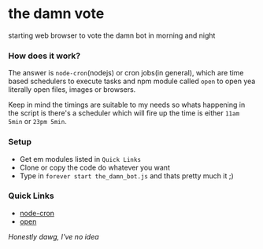 # the damn vote
starting web browser to vote the damn bot in morning and night
### How does it work?
The answer is ``node-cron``(nodejs) or cron jobs(in general), which are time based schedulers to execute tasks and npm module called ``open`` to open yea literally open files, images or browsers.

Keep in mind the timings are suitable to my needs so whats happening in the script is there's a scheduler which will fire up the time is either ``11am 5min`` or ``23pm 5min``.

### Setup
- Get em modules listed in ``Quick Links``
- Clone or copy the code do whatever you want
- Type in ``forever start the_damn_bot.js`` and thats pretty much it ;)

### Quick Links
- [node-cron](https://www.npmjs.com/package/node-cron)
- [open](https://www.npmjs.com/package/open)

*Honestly dawg, I've no idea*

